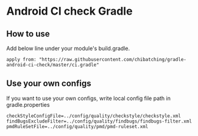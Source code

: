 # Android CI check Gradle

## How to use

Add below line under your module's build.gradle.

```
apply from: "https://raw.githubusercontent.com/chibatching/gradle-android-ci-check/master/ci.gradle"
```

## Use your own configs

If you want to use your own configs, write local config file path in gradle.properties

```
checkStyleConfigFile=../config/quality/checkstyle/checkstyle.xml
findBugsExcludeFilter=../config/quality/findbugs/findbugs-filter.xml
pmdRuleSetFile=../config/quality/pmd/pmd-ruleset.xml
```
